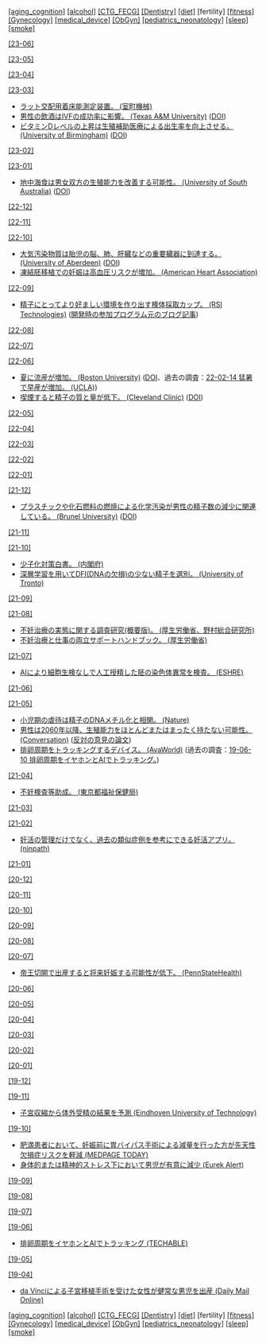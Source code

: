 [\[aging_cognition\]](aging_cognition.md) [\[alcohol\]](alcohol.md) [\[CTG_FECG\]](CTG_FECG.md) [\[Dentistry\]](Dentistry.md) [\[diet\]](diet.md) \[fertility\] [\[fitness\]](fitness.md) [\[Gynecology\]](Gynecology.md) [\[medical_device\]](medical_device.md) [\[ObGyn\]](ObGyn.md) [\[pediatrics_neonatology\]](pediatrics_neonatology.md) [\[sleep\]](sleep.md) [\[smoke\]](smoke.md)

[\[23-06\]](2306.md)

[\[23-05\]](2305.md)

[\[23-04\]](2304.md)

[\[23-03\]](2303.md)
* [ラット交配用着床能測定装置。 (室町機械)](https://muromachi.com/archives/item/1202)
* [男性の飲酒はIVFの成功率に影響。 (Texas A&M University)](https://vetmed.tamu.edu/news/press-releases/male-alcohol-use-ivf/) ([DOI](https://doi.org/10.1093/molehr/gaad002))
* [ビタミンDレベルの上昇は生殖補助医療による出生率を向上させる。 (University of Birmingham)](https://www.birmingham.ac.uk/news-archive/2017/vitamin-d-linked-to-better-live-birth-rates-in-women-undergoing-assisted-reproduction-treatment) ([DOI](https://doi.org/10.1093/humrep/dex326))

[\[23-02\]](2302.md)

[\[23-01\]](2301.md)
* [地中海食は男女双方の生殖能力を改善する可能性。 (University of South Australia)](https://www.unisa.edu.au/media-centre/Releases/2022/a-mediterranean-diet-not-only-boosts-health--but-also-improves-fertility/) ([DOI](https://doi.org/10.3390/nu14193914))

[\[22-12\]](2212.md)

[\[22-11\]](2211.md)

[\[22-10\]](2210.md)
* [大気汚染物質は胎児の脳、肺、肝臓などの重要臓器に到達する。 (University of Aberdeen)](https://www.abdn.ac.uk/news/16424/) ([DOI](https://doi.org/10.1016/S2542-5196(22)00200-5))
* [凍結胚移植での妊娠は高血圧リスクが増加。 (American Heart Association)](https://www.ahajournals.org/doi/10.1161/HYPERTENSIONAHA.122.19689)

[\[22-09\]](2209.md)
* [精子にとってより好ましい環境を作り出す検体採取カップ。 (RSI Technologies)](https://rsifertility.com/) ([開発時の参加プログラム元のブログ記事](https://www.depts.ttu.edu/research/research-park/hustle/posts/2019/08/rsi-blog-article.php))

[\[22-08\]](2208.md)

[\[22-07\]](2207.md)

[\[22-06\]](2206.md)
* [夏に流産が増加。 (Boston University)](https://www.bu.edu/sph/news/articles/2022/risk-of-miscarriage-may-increase-during-the-summer/) ([DOI](https://doi.org/10.1097/ede.0000000000001474)、過去の調査：[22-02-14 猛暑で早産が増加。 (UCLA)](2202.md))
* [喫煙すると精子の質と量が低下。 (Cleveland Clinic)](https://www.clevelandclinic.org/reproductiveresearchcenter/docs/publications/549_Sharma_et_al_Cigarette_Smoking_and_Semen_Quality.pdf) ([DOI](https://doi.org/10.1016/j.eururo.2016.04.010))

[\[22-05\]](2205.md)

[\[22-04\]](2204.md)

[\[22-03\]](2203.md)

[\[22-02\]](2202.md)

[\[22-01\]](2201.md)

[\[21-12\]](2112.md)
* [プラスチックや化石燃料の燃焼による化学汚染が男性の精子数の減少に関連している。 (Brunel University)](https://www.brunel.ac.uk/news-and-events/news/articles/Fall-in-fertility-rates-may-be-linked-to-fossil-fuels) ([DOI](https://doi.org/10.1038/s41574-021-00598-8))

[\[21-11\]](2111.md)

[\[21-10\]](2110.md)
* [少子化対策白書。 (内閣府)](https://www8.cao.go.jp/shoushi/shoushika/whitepaper/measures/w-2021/r03pdfgaiyoh/pdf/03gaiyoh.pdf)
* [深層学習を用いてDFI(DNAの欠損)の少ない精子を選別。 (University of Tronto)](https://www.nature.com/articles/s42003-019-0491-6)

[\[21-09\]](2109.md)

[\[21-08\]](2108.md)
* [不妊治療の実態に関する調査研究(概要版)。 (厚生労働省、野村総合研究所)](https://www.mhlw.go.jp/content/000775160.pdf)
* [不妊治療と仕事の両立サポートハンドブック。 (厚生労働省)](https://www.mhlw.go.jp/bunya/koyoukintou/pamphlet/dl/30l.pdf)

[\[21-07\]](2107.md)
* [AIにより細胞生検なしで人工授精した胚の染色体異常を検査。 (ESHRE)](https://www.eshre.eu/ESHRE2021/Media/2021-Press-releases/Bori)

[\[21-06\]](2106.md)

[\[21-05\]](2105.md)
* [小児期の虐待は精子のDNAメチル化と相関。 (Nature)](https://www.nature.com/articles/s41398-018-0252-1)
* [男性は2060年以降、生殖能力をほとんどまたはまったく持たない可能性。 (Conversation)](https://theconversation.com/male-fertility-how-everyday-chemicals-are-destroying-sperm-counts-in-humans-and-animals-158097) ([反対の意見の論文](https://www.tandfonline.com/doi/full/10.1080/14647273.2021.1917778))
* [排卵周期をトラッキングするデバイス。 (AvaWorld)](https://www.avawomen.com/) (過去の調査：[19-06-10 排卵周期をイヤホンとAIでトラッキング。](1906.md))

[\[21-04\]](2104.md)
* [不妊検査等助成。 (東京都福祉保健局)](https://www.fukushihoken.metro.tokyo.lg.jp/kodomo/kosodate/josei/funinkensa/index.html)

[\[21-03\]](2103.md)

[\[21-02\]](2102.md)
* [妊活の管理だけでなく、過去の類似症例を参考にできる妊活アプリ。 (ninpath)](https://ninpath.com/)

[\[21-01\]](2101.md)

[\[20-12\]](2012.md)

[\[20-11\]](2011.md)

[\[20-10\]](2010.md)

[\[20-09\]](2009.md)

[\[20-08\]](2008.md)

[\[20-07\]](2007.md)
* [帝王切開で出産すると将来妊娠する可能性が低下。 (PennStateHealth)](https://pennstatehealthnews.org/2020/07/women-who-deliver-by-c-section-are-less-likely-to-conceive-subsequent-children/)

[\[20-06\]](2006.md)

[\[20-05\]](2005.md)

[\[20-04\]](2004.md)

[\[20-03\]](2003.md)

[\[20-02\]](2002.md)

[\[20-01\]](2001.md)

[\[19-12\]](1912.md)

[\[19-11\]](1911.md)
* [子宮収縮から体外受精の結果を予測 (Eindhoven University of Technology)](https://www.tue.nl/en/news/news-overview/measurement-of-uterine-contractions-could-predict-the-outcome-of-in-vitro-fertilization/)

[\[19-10\]](1910.md)
* [肥満患者において、妊娠前に胃バイパス手術による減量を行った方が先天性欠損症リスクを軽減 (MEDPAGE TODAY)](https://www.medpagetoday.com/primarycare/obesity/82738)
* [身体的または精神的ストレス下において男児が有意に減少 (Eurek Alert)](https://eurekalert.org/pub_releases/2019-10/cuim-sdp101119.php)

[\[19-09\]](1909.md)

[\[19-08\]](1908.md)

[\[19-07\]](1907.md)

[\[19-06\]](1906.md)
* [排卵周期をイヤホンとAIでトラッキング (TECHABLE)](https://techable.jp/archives/100676)  

[\[19-05\]](1905.md)

[\[19-04\]](1904.md)
* [da Vinciによる子宮移植手術を受けた女性が健常な男児を出産 (Daily Mail Online)](https://www.dailymail.co.uk/health/article-6902543/Swedish-woman-gives-birth-healthy-boy-womb-transplant.html)

[\[aging_cognition\]](aging_cognition.md) [\[alcohol\]](alcohol.md) [\[CTG_FECG\]](CTG_FECG.md) [\[Dentistry\]](Dentistry.md) [\[diet\]](diet.md) \[fertility\] [\[fitness\]](fitness.md) [\[Gynecology\]](Gynecology.md) [\[medical_device\]](medical_device.md) [\[ObGyn\]](ObGyn.md) [\[pediatrics_neonatology\]](pediatrics_neonatology.md) [\[sleep\]](sleep.md) [\[smoke\]](smoke.md)
